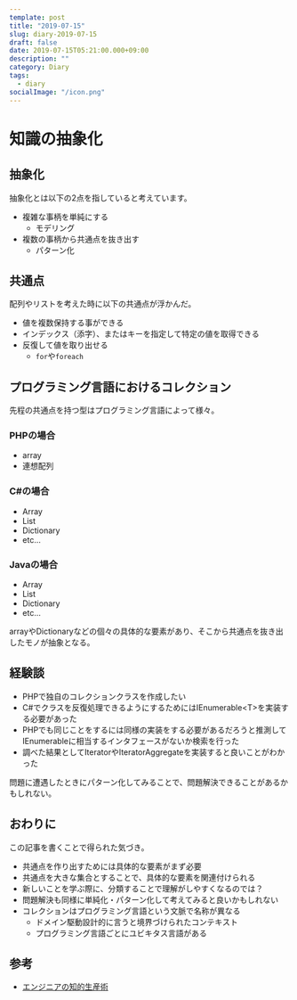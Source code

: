 ```yaml
---
template: post
title: "2019-07-15"
slug: diary-2019-07-15
draft: false
date: 2019-07-15T05:21:00.000+09:00
description: ""
category: Diary
tags:
  - diary
socialImage: "/icon.png"
---
```


# 知識の抽象化

## 抽象化

抽象化とは以下の2点を指していると考えています。

- 複雑な事柄を単純にする
    - モデリング
- 複数の事柄から共通点を抜き出す
    - パターン化

## 共通点

配列やリストを考えた時に以下の共通点が浮かんだ。

- 値を複数保持する事ができる
- インデックス（添字）、またはキーを指定して特定の値を取得できる
- 反復して値を取り出せる
    - `for`や`foreach`

## プログラミング言語におけるコレクション

先程の共通点を持つ型はプログラミング言語によって様々。

### PHPの場合

- array
- 連想配列

### C\#の場合

- Array
- List
- Dictionary
- etc...

### Javaの場合

- Array
- List
- Dictionary
- etc...

arrayやDictionaryなどの個々の具体的な要素があり、そこから共通点を抜き出したモノが抽象となる。

## 経験談

- PHPで独自のコレクションクラスを作成したい
- C#でクラスを反復処理できるようにするためにはIEnumerable\<T\>を実装する必要があった
- PHPでも同じことをするには同様の実装をする必要があるだろうと推測してIEnumerableに相当するインタフェースがないか検索を行った
- 調べた結果としてIteratorやIteratorAggregateを実装すると良いことがわかった

問題に遭遇したときにパターン化してみることで、問題解決できることがあるかもしれない。

## おわりに

この記事を書くことで得られた気づき。

- 共通点を作り出すためには具体的な要素がまず必要
- 共通点を大きな集合とすることで、具体的な要素を関連付けられる
- 新しいことを学ぶ際に、分類することで理解がしやすくなるのでは？
- 問題解決も同様に単純化・パターン化して考えてみると良いかもしれない
- コレクションはプログラミング言語という文脈で名称が異なる
    - ドメイン駆動設計的に言うと境界づけられたコンテキスト
    - プログラミング言語ごとにユビキタス言語がある

## 参考

- [エンジニアの知的生産術](https://www.amazon.co.jp/%E3%82%A8%E3%83%B3%E3%82%B8%E3%83%8B%E3%82%A2%E3%81%AE%E7%9F%A5%E7%9A%84%E7%94%9F%E7%94%A3%E8%A1%93-%E2%94%80%E2%94%80%E5%8A%B9%E7%8E%87%E7%9A%84%E3%81%AB%E5%AD%A6%E3%81%B3%E3%80%81%E6%95%B4%E7%90%86%E3%81%97%E3%80%81%E3%82%A2%E3%82%A6%E3%83%88%E3%83%97%E3%83%83%E3%83%88%E3%81%99%E3%82%8B-WEB-PRESS-plus%E3%82%B7%E3%83%AA%E3%83%BC%E3%82%BA/dp/4774198765/ref=tmm_pap_swatch_0?_encoding=UTF8&qid=&sr=)